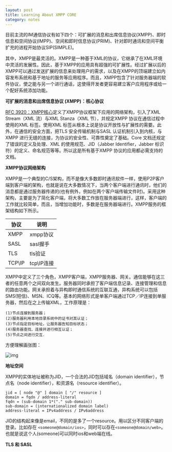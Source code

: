 ```yaml
---
layout: post
title: Learning About XMPP CORE
category: notes
---
```


目前主流的IM通信协议有如下四个：可扩展的消息和出席信息协议(XMPP)、即时信息和空间协议(IMPP)、空间和即时信息协议(PRIM)、针对即时通讯和空间平衡扩充的进程开始协议SIP(SIMPLE)。

其中，XMPP是最灵活的。XMPP是一种基于XML的协议，它继承了在XML环境中灵活的发展性。因此，基于XMPP的应用具有超强的可扩展性。经过扩展以后的XMPP可以通过发送扩展的信息来处理用户的需求，以及在XMPP的顶端建立如内容发布系统和基于地址的服务等应用程序。而且，XMPP包含了针对服务器端的软件协议，使之能与另一个进行通话，这使得开发者更容易建立客户应用程序或给一个配好系统添加功能。

**可扩展的消息和出席信息协议 (XMPP)：核心协议** 

[RFC 3920：XMPP核心](http://wiki.jabbercn.org/RFC3920)定义了XMPP协议框架下应用的网络架构，引入了XML Stream（XML 流）与XML Stanza（XML 节），并规定XMPP 协议在通信过程中使用的XML 标签。使用XML 标签从根本上说是协议开放性与扩展性的需要。此外，在通信的安全方面，把TLS 安全传输机制与SASL 认证机制引入到内核，与XMPP 进行无缝的连接，为协议的安全性、可靠性奠定了基础。Core 文档还规定了错误的定义及处理、XML 的使用规范、JID（Jabber Identifier，Jabber 标识符）的定义、命名规范等等。所以这是所有基于XMPP 协议的应用都必需支持的文档。

**XMPP协议网络架构**

XMPP是一个典型的C/S架构，而不是像大多数即时通讯软件一样，使用P2P客户端到客户端的架构，也就是说在大多数情况下，当两个客户端进行通讯时，他们的消息都是通过服务器传递的(也有例外，例如在两个客户端传输文件时)。采用这种架构，主要是为了简化客户端，将大多数工作放在服务器端进行，这样，客户端的工作就比较简单，而且，当增加功能时，多数是在服务器端进行。XMPP服务的框架结构如下所示。

协议|说明
----|----
XMPP|xmpp协议
SASL|sasl握手
TLS|tls验证
TCP\IP|tcp\IP连接


XMPP中定义了三个角色，XMPP客户端，XMPP服务器、网关。通信能够在这三者的任意两个之间双向发生。服务器同时承担了客户端信息记录、连接管理和信息的路由功能。网关承担着与异构即时通信系统的互联互通，异构系统可以包括SMS(短信)、MSN、ICQ等。基本的网络形式是单客户端通过TCP／IP连接到单服务器，然后在之上传输XML，工作原理是：


	(1)节点连接到服务器；
	(2)服务器利用本地目录系统中的证书对其认证；
	(3)节点指定目标地址，让服务器告知目标状态；
	(4)服务器查找、连接并进行相互认证；
	(5)节点之间进行交互．

方便理解画张图：

![img](http://lh6.googleusercontent.com/-3GX1-RmKl78/UXyZwwN29XI/AAAAAAAABHY/adZy546gXwo/w538-h560/xmpp.png)


**地址空间**

XMPP的实体地址被称为JID，一个合法的JID包括域名（domain identifier），节点名（node identifier），和资源名（resource identifier）。

	jid = [ node "@" ] domain [ "/" resource ]
	domain = fqdn / address-literal
	fqdn = (sub-domain 1*("." sub-domain))
	sub-domain = (internationalized domain label)
	address-literal = IPv4address / IPv6address

JID的结构起来像是email，不同的是多了一个resource。用以区分不同客户端的登录。比如存在 `<someone@domain/ios>`，同时可以存在`<someone@domain/web>`。 也就是说这个人(someone)可以同时ios和web端在线。

**TLS 和 SASL**


